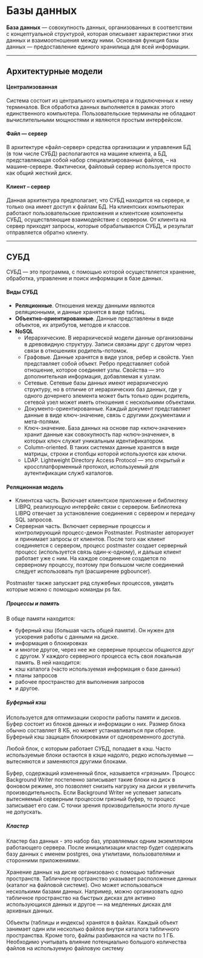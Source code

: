 # Базы данных
**База данных** — совокупность данных, организованных в соответствии с концептуальной структурой, которая описывает
характеристики этих данных и взаимоотношения между ними.
Основная функция базы данных — предоставление единого хранилища для всей информации.
____
## Архитектурные модели
#### Централизованная
Система состоит из центрального компьютера и подключенных к нему терминалов.
Вся обработка данных выполняется в рамках этого единственного компьютера.
Пользовательские терминалы не обладают вычислительными мощностями и являются простым интерфейсом.
#### Файл — сервер
В архитектуре «файл-сервер»  средства организации и управления БД (в том числе СУБД) располагаются на машине клиента, а БД, представляющая собой набор специализированных файлов, – на машине-сервере.
Фактически, файловый сервер используется просто как общий жесткий диск.
#### Клиент – сервер
Данная архитектура предполагает, что СУБД находится на сервере, и только она имеет доступ к файлам БД.
На клиентских компьютерах работают пользовательские приложения и клиентские компоненты СУБД, осуществляющие взаимодействие с сервером. От клиента на сервер приходят запросы, которые обрабатываются СУБД, и результат отправляется обратно клиенту.
____
## СУБД
СУБД — это программа, с помощью которой осуществляется хранение, обработка, управление и поиск информации в базе данных.
#### Виды СУБД
- **Реляционные**. Отношения между данными являются реляционными, и данные хранятся в виде таблиц.
- **Объектно-ориентированные**. Данные представлены в виде объектов, их атрибутов, методов и классов.
- **NoSQL**
    - Иерархические. В иерархической модели данные организованы в древовидную структуру. Записи связаны друг с другом через связи в отношениях родитель-потомок.
    - Графовые. Данные хранятся в виде узлов, ребер и свойств. Узел представляет собой объект. Ребро представляет собой отношение, которое соединяет узлы. Свойства — это дополнительная информация, добавляемая к узлам.
    - Сетевые. Сетевые базы данных имеют иерархическую структуру, но в отличие от иерархических баз данных, где у одного дочернего элемента может быть только один родитель, сетевой узел может иметь отношения с несколькими объектами.
    - Документо-ориентированные. Каждый документ представляет данные в виде ключ-значение, связь с другими документами и мета-полями.
    - Ключ-значение. База данных на основе пар «ключ‑значение» хранит данные как совокупность пар «ключ‑значение», в которых ключ служит уникальным идентификатором.
    - Column-oriented. В таких системах данные хранятся в виде матрицы, строки и столбцы которой используются как ключи.
    - LDAP. Lightweight Directory Access Protocol — это открытый и кроссплатформенный протокол, используемый для аутентификации служб каталогов.
#### Реляционная модель
- Клиентска часть. Включает клиентское приложение и библиотеку LIBPQ, реализующую интерфейс связи с сервером. Библиотека LIBPQ отвечает за установление соединения с сервером и передачу SQL запросов.
- Серверная часть. Включает серверные процессы и контролирующий процесс-демон Postmaster. Postmaster авторизует и принимает запросы от клиентов. После того как клиент соединяется с сервером, процесс postmaster создает серверный процесс (используется связь один-к-одному), и дальше клиент работает уже с ним. На каждое соединение создается по серверному процессу, поэтому при большом числе соединений следует использовать пул (расширение pgbouncer).

Postmaster также запускает ряд служебных процессов, увидеть которые можно с помощью команды ps fax.
##### Процессы и память
В обще памяти находится:
- буферный кэш (большая часть общей памяти). Он нужен для ускорения работы с данными на диске.
- информация о блокировках 
- и многое другое, через нее же серверные процессы общаются друг с другом.
У каждого серверного процесса есть своя локальная память. В ней находится:
- кэш каталога (часто используемая информация о базе данных)
- планы запросов
- рабочее пространство для выполнения запросов
- и другое.

##### Буферный кэш
Используется для оптимизации скорости работы памяти и дисков. Буфер состоит из блоков данных и информации о них.
Размер блока обычно составляет 8 КБ, но может устанавливаться при сборке.
Буферный кэш защищен блокировками от одновременного доступа.

Любой блок, с которым работает СУБД, попадает в кэш. Часто используемые блоки остаются в кэше надолго, редко используемые — вытесняются и заменяются другими блоками.

Буфер, содержащий измененный блок, называется «грязным».
Процесс Background Writer постепенно записывает такие блоки на диск в фоновом режиме, это позволяет снизить нагрузку на диски и увеличить производительность.
Если Background Writer не успевает записать вытесняемый серверным процессом грязный буфер, то процесс записывает его сам. С точки зрения производительности этого лучше не допускать.

##### Кластер
Кластер баз данных - это набор баз, управляемых одним экземпляром работающего сервера.
После инициализации кластер будет содержать базу данных с именем postgres, она утилитами, пользователями и сторонними приложениями.

Хранение данных на диске организовано с помощью табличных пространств.
Табличное пространство указывает расположение данных (каталог на файловой системе).
Оно может использоваться несколькими базами данных.
Например, можно организовать одно табличное пространство на быстрых дисках для активно использующихся данных и другое — на медленных дисках для архивных данных.

Объекты (таблицы и индексы) хранятся в файлах.
Каждый объект занимает один или несколько файлов внутри каталога табличного пространства. Кроме того, файлы разбиваются на части по 1 ГБ.
Необходимо учитывать влияние потенциально большого количества файлов на используемую файловую систему
